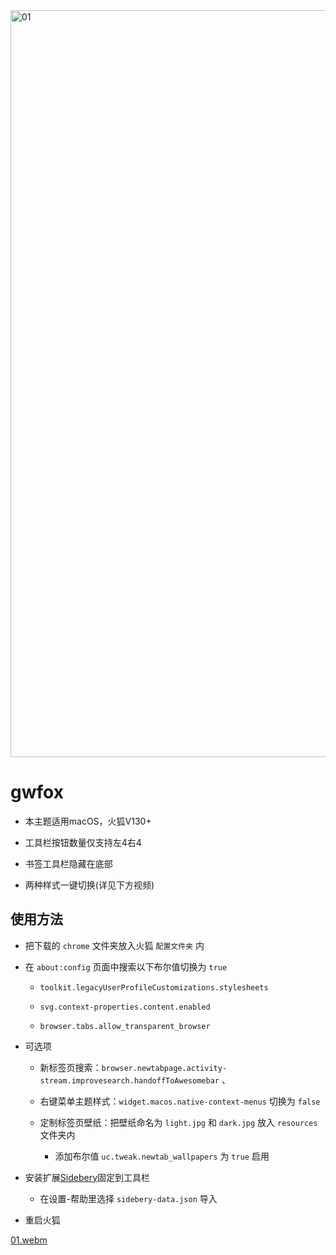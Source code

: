 <img width="1195" alt="01" src="https://github.com/user-attachments/assets/b92ce426-0ef5-4d41-b1ac-e3c21b4a60b3">

# gwfox

- 本主题适用macOS，火狐V130+

- 工具栏按钮数量仅支持左4右4

- 书签工具栏隐藏在底部

- 两种样式一键切换(详见下方视频)

## 使用方法

- 把下载的 `chrome` 文件夹放入火狐 `配置文件夹` 内

- 在 `about:config` 页面中搜索以下布尔值切换为 `true`

  - `toolkit.legacyUserProfileCustomizations.stylesheets`

  - `svg.context-properties.content.enabled`
 
  - `browser.tabs.allow_transparent_browser`
 
- 可选项

  - 新标签页搜索：`browser.newtabpage.activity-stream.improvesearch.handoffToAwesomebar` 、

  - 右键菜单主题样式：`widget.macos.native-context-menus` 切换为 `false`
 
  - 定制标签页壁纸：把壁纸命名为 `light.jpg` 和 `dark.jpg` 放入 `resources` 文件夹内
    
    - 添加布尔值 `uc.tweak.newtab_wallpapers` 为 `true` 启用

- 安装扩展[Sidebery](https://addons.mozilla.org/firefox/addon/sidebery)固定到工具栏

  - 在设置-帮助里选择 `sidebery-data.json` 导入

- 重启火狐

[01.webm](https://github.com/user-attachments/assets/7271bfca-3181-4d2b-aa77-7a38f37d12e9)
